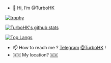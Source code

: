- 👋 Hi, I’m @TurboHK

[![trophy](https://github-profile-trophy.vercel.app/?username=TurboHK)](https://github.com/ryo-ma/github-profile-trophy)

[![TurboHK's github stats](https://github-readme-stats.vercel.app/api?username=TurboHK&show_icons=true&hide_title=false&count_private=true)](https://github.com/anuraghazra/github-readme-stats)  

[![Top Langs](https://github-readme-stats.vercel.app/api/top-langs/?username=TurboHK&layout=compact&show_icons=true&bg_color=30,ff0,0ff,00f&title_color=666&text_color=fff)](https://github.com/anuraghazra/github-readme-stats)

- 📫 How to reach me ? [Telegram](https://www.telegram.org/) [@TurboHK](https://t.me/TurboHK) !
- 🇭🇰 My location? [🇭🇰](https://en.wikipedia.org/wiki/Hong_Kong)

<!---
TurboHK/TurboHK is a ✨ special ✨ repository because its `README.md` (this file) appears on your GitHub profile.
You can click the Preview link to take a look at your changes.
--->
